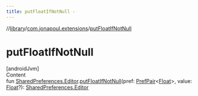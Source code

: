 ```yaml
---
title: putFloatIfNotNull -
---
```

//[library](../../index.md)/[com.jonapoul.extensions](index.md)/[putFloatIfNotNull](put-float-if-not-null.md)



# putFloatIfNotNull  
[androidJvm]  
Content  
fun [SharedPreferences.Editor](https://developer.android.com/reference/kotlin/android/content/SharedPreferences.Editor.html).[putFloatIfNotNull](put-float-if-not-null.md)(pref: [PrefPair](-pref-pair/index.md)<[Float](https://kotlinlang.org/api/latest/jvm/stdlib/kotlin/-float/index.html)>, value: [Float](https://kotlinlang.org/api/latest/jvm/stdlib/kotlin/-float/index.html)?): [SharedPreferences.Editor](https://developer.android.com/reference/kotlin/android/content/SharedPreferences.Editor.html)  



